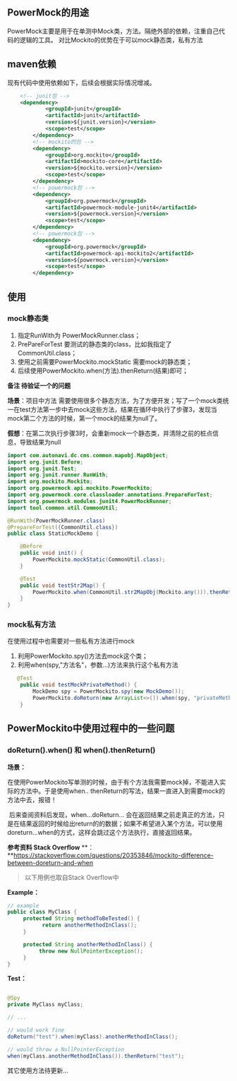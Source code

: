 ## PowerMock的用途
PowerMock主要是用于在单测中Mock类，方法。隔绝外部的依赖，注重自己代码的逻辑的工具。
对比Mockito的优势在于可以mock静态类，私有方法

##  maven依赖
现有代码中使用依赖如下，后续会根据实际情况增减。
```xml
	<!-- junit包 -->
	<dependency>
            <groupId>junit</groupId>
            <artifactId>junit</artifactId>
            <version>${junit.version}</version>
            <scope>test</scope>
        </dependency>
        <!-- mockito的包 -->
        <dependency>
            <groupId>org.mockito</groupId>
            <artifactId>mockito-core</artifactId>
            <version>${mockito.version}</version>
            <scope>test</scope>
        </dependency>
        <!-- powermock包 -->
        <dependency>
            <groupId>org.powermock</groupId>
            <artifactId>powermock-module-junit4</artifactId>
            <version>${powermock.version}</version>
            <scope>test</scope>
        </dependency>
        <!-- powermock包 -->
        <dependency>
            <groupId>org.powermock</groupId>
            <artifactId>powermock-api-mockito2</artifactId>
            <version>${powermock.version}</version>
            <scope>test</scope>
        </dependency>
```
## 使用
### mock静态类
1. 指定RunWith为 PowerMockRunner.class；
2. PrePareForTest 要测试的静态类的class，比如我指定了CommonUtil.class；
3. 使用之前需要PowerMockito.mockStatic 需要mock的静态类；
4. 后续使用PowerMockito.when(方法).thenReturn(结果)即可；

**备注 待验证一个的问题**

**场景**：项目中方法 需要使用很多个静态方法，为了方便开发；写了一个mock类统一在test方法第一步中去mock这些方法，结果在循环中执行了步骤3，发现当mock第二个方法的时候，第一个mock的结果为null了。

**假想**：在第二次执行步骤3时，会重新mock一个静态类，并清除之前的桩点信息，导致结果为null 
    
```java
import com.autonavi.dc.cms.common.mapobj.MapObject;
import org.junit.Before;
import org.junit.Test;
import org.junit.runner.RunWith;
import org.mockito.Mockito;
import org.powermock.api.mockito.PowerMockito;
import org.powermock.core.classloader.annotations.PrepareForTest;
import org.powermock.modules.junit4.PowerMockRunner;
import tool.common.util.CommonUtil;

@RunWith(PowerMockRunner.class)
@PrepareForTest({CommonUtil.class})
public class StaticMockDemo {

    @Before
    public void init() {
        PowerMockito.mockStatic(CommonUtil.class);
    }

    @Test
    public void testStr2Map() {
        PowerMockito.when(CommonUtil.str2MapObj(Mockito.any())).thenReturn(new MapObject());
    }
}
```

### mock私有方法
在使用过程中也需要对一些私有方法进行mock
1. 利用PowerMockito.spy()方法去mock这个类；
2. 利用when(spy,"方法名"，参数...)方法来执行这个私有方法
```JAVA
   @Test
    public void testMockPrivateMethod() {
        MockDemo spy = PowerMockito.spy(new MockDemo());
        PowerMockito.doReturn(new ArrayList<>()).when(spy, "privateMethod", Mockito.any());
    }
```

## PowerMockito中使用过程中的一些问题

### doReturn().when() 和 when().thenReturn()

**场景：**

​		在使用PowerMockito写单测的时候，由于有个方法我需要mock掉，不能进入实际的方法中。于是使用when.. thenReturn的写法，结果一直进入到需要mock的方法中去，报错！

​		后来查阅资料后发现，when...doReturn... 会在返回结果之前走真正的方法，只是在结果返回的时候给出return的的数据；如果不希望进入某个方法，可以使用doreturn...when的方式，这样会跳过这个方法执行，直接返回结果。

**参考资料 Stack Overflow** **：**https://stackoverflow.com/questions/20353846/mockito-difference-between-doreturn-and-when

> 以下用例也取自Stack Overflow中

**Example：**

```java
// example
public class MyClass {
     protected String methodToBeTested() {
           return anotherMethodInClass();
     }

     protected String anotherMethodInClass() {
          throw new NullPointerException();
     }
}
```

**Test：**

```java

@Spy
private MyClass myClass;

// ...

// would work fine
doReturn("test").when(myClass).anotherMethodInClass();

// would throw a NullPointerException
when(myClass.anotherMethodInClass()).thenReturn("test");
```



其它使用方法待更新...